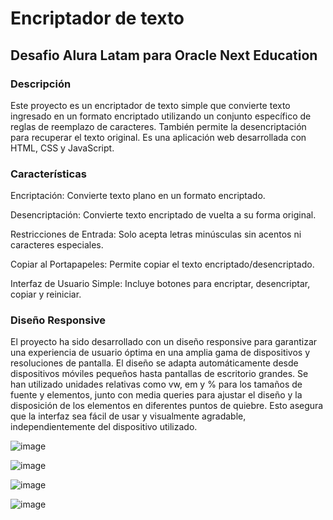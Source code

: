 <h1>Encriptador de texto</h1>
<h2>Desafio Alura Latam para Oracle Next Education</h2>

<h3>Descripción</h3>
Este proyecto es un encriptador de texto simple que convierte texto ingresado en un formato encriptado utilizando un conjunto específico de reglas de reemplazo de caracteres. 
También permite la desencriptación para recuperar el texto original. 
Es una aplicación web desarrollada con HTML, CSS y JavaScript.

<h3>Características</h3>
Encriptación: Convierte texto plano en un formato encriptado.

Desencriptación: Convierte texto encriptado de vuelta a su forma original.

Restricciones de Entrada: Solo acepta letras minúsculas sin acentos ni caracteres especiales.

Copiar al Portapapeles: Permite copiar el texto encriptado/desencriptado.

Interfaz de Usuario Simple: Incluye botones para encriptar, desencriptar, copiar y reiniciar.

<h3>Diseño Responsive</h3>
El proyecto ha sido desarrollado con un diseño responsive para garantizar una experiencia de usuario óptima en una amplia gama de dispositivos y resoluciones de pantalla. 
El diseño se adapta automáticamente desde dispositivos móviles pequeños hasta pantallas de escritorio grandes. 
Se han utilizado unidades relativas como vw, em y % para los tamaños de fuente y elementos, junto con media queries para ajustar el diseño y la disposición de los elementos en diferentes puntos de quiebre. 
Esto asegura que la interfaz sea fácil de usar y visualmente agradable, independientemente del dispositivo utilizado.


![image](https://github.com/user-attachments/assets/f9479418-c92e-4127-b7dd-5ffa810ab077)

![image](https://github.com/user-attachments/assets/5f42ec52-9bbc-4b6f-a15c-28852e8f9a6f)

![image](https://github.com/user-attachments/assets/b1920e77-69e5-4d8a-b0db-26cd8d31c79f)

![image](https://github.com/user-attachments/assets/672c3552-ab0a-4a04-9513-517c0f084ab7)


